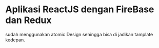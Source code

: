 # Aplikasi ReactJS dengan FireBase dan Redux

sudah menggunakan atomic Design sehingga bisa di jadikan tamplate kedepan.
